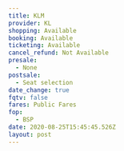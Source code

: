 ```yaml
---
title: KLM
provider: KL
shopping: Available
booking: Available
ticketing: Available
cancel_refund: Not Available
presale:
  - None
postsale:
  - Seat selection
date_change: true
fqtv: false
fares: Public Fares
fop:
  - BSP
date: 2020-08-25T15:45:45.526Z
layout: post
---
```

